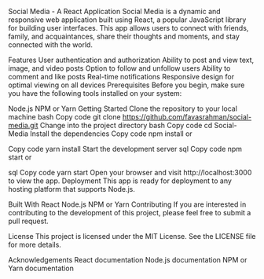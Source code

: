 Social Media - A React Application
Social Media is a dynamic and responsive web application built using React, a popular JavaScript library for building user interfaces. This app allows users to connect with friends, family, and acquaintances, share their thoughts and moments, and stay connected with the world.

Features
User authentication and authorization
Ability to post and view text, image, and video posts
Option to follow and unfollow users
Ability to comment and like posts
Real-time notifications
Responsive design for optimal viewing on all devices
Prerequisites
Before you begin, make sure you have the following tools installed on your system:

Node.js
NPM or Yarn
Getting Started
Clone the repository to your local machine
bash
Copy code
git clone https://github.com/favasrahman/social-media.git
Change into the project directory
bash
Copy code
cd Social-Media
Install the dependencies
Copy code
npm install
or

Copy code
yarn install
Start the development server
sql
Copy code
npm start
or

sql
Copy code
yarn start
Open your browser and visit http://localhost:3000 to view the app.
Deployment
This app is ready for deployment to any hosting platform that supports Node.js.

Built With
React
Node.js
NPM or Yarn
Contributing
If you are interested in contributing to the development of this project, please feel free to submit a pull request.

License
This project is licensed under the MIT License. See the LICENSE file for more details.

Acknowledgements
React documentation
Node.js documentation
NPM or Yarn documentation